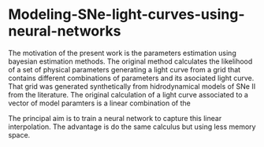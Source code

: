 # Modeling-SNe-light-curves-using-neural-networks

The motivation of the present work is the parameters estimation using bayesian estimation methods. The original method calculates the likelihood of a set of physical parameters generating a light curve from a grid that contains different combinations of parameters and its asociated light curve. That grid was generated synthetically from hidrodynamical models of SNe II from the literature. The original calculation of a light curve associated to a vector of model paramters is a linear combination of the 

The principal aim is to train a neural network to capture this linear interpolation. The advantage is do the same calculus but using less memory space.
